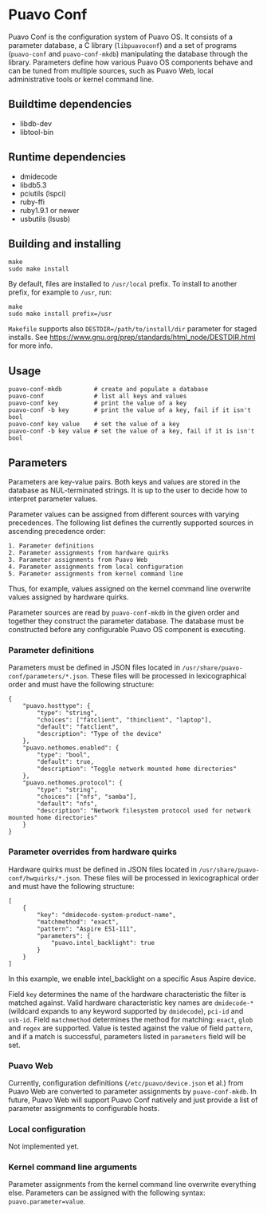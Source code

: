 # Puavo Conf

Puavo Conf is the configuration system of Puavo OS. It consists of a
parameter database, a C library (`libpuavoconf`) and a set of programs
(`puavo-conf` and `puavo-conf-mkdb`) manipulating the database through
the library. Parameters define how various Puavo OS components behave
and can be tuned from multiple sources, such as Puavo Web, local
administrative tools or kernel command line.

## Buildtime dependencies

- libdb-dev
- libtool-bin

## Runtime dependencies

- dmidecode
- libdb5.3
- pciutils (lspci)
- ruby-ffi
- ruby1.9.1 or newer
- usbutils (lsusb)

## Building and installing

    make
    sudo make install

By default, files are installed to `/usr/local` prefix. To install to another
prefix, for example to `/usr`, run:

    make
    sudo make install prefix=/usr

`Makefile` supports also `DESTDIR=/path/to/install/dir` parameter for
staged installs. See
https://www.gnu.org/prep/standards/html_node/DESTDIR.html for more info.

## Usage

    puavo-conf-mkdb         # create and populate a database
    puavo-conf              # list all keys and values
    puavo-conf key          # print the value of a key
    puavo-conf -b key       # print the value of a key, fail if it isn't bool
    puavo-conf key value    # set the value of a key
    puavo-conf -b key value # set the value of a key, fail if it is isn't bool

## Parameters

Parameters are key-value pairs. Both keys and values are stored in the
database as NUL-terminated strings. It is up to the user to decide how
to interpret parameter values.

Parameter values can be assigned from different sources with varying
precedences. The following list defines the currently supported sources
in ascending precedence order:

    1. Parameter definitions
    2. Parameter assignments from hardware quirks
    3. Parameter assignments from Puavo Web
    4. Parameter assignments from local configuration
    5. Parameter assignments from kernel command line

Thus, for example, values assigned on the kernel command line overwrite
values assigned by hardware quirks.

Parameter sources are read by `puavo-conf-mkdb` in the given order and
together they construct the parameter database. The database must be
constructed before any configurable Puavo OS component is executing.

### Parameter definitions

Parameters must be defined in JSON files located in
`/usr/share/puavo-conf/parameters/*.json`. These files will be processed
in lexicographical order and must have the following structure:

    {
        "puavo.hosttype": {
            "type": "string",
            "choices": ["fatclient", "thinclient", "laptop"],
            "default": "fatclient",
            "description": "Type of the device"
        },
        "puavo.nethomes.enabled": {
            "type": "bool",
            "default": true,
            "description": "Toggle network mounted home directories"
        },
        "puavo.nethomes.protocol": {
            "type": "string",
            "choices": ["nfs", "samba"],
            "default": "nfs",
            "description": "Network filesystem protocol used for network mounted home directories"
        }
    }

### Parameter overrides from hardware quirks

Hardware quirks must be defined in JSON files located in
`/usr/share/puavo-conf/hwquirks/*.json`. These files will be processed
in lexicographical order and must have the following structure:

    [
        {
            "key": "dmidecode-system-product-name",
            "matchmethod": "exact",
            "pattern": "Aspire ES1-111",
            "parameters": {
                "puavo.intel_backlight": true
            }
        }
    ]

In this example, we enable intel_backlight on a specific Asus Aspire
device.

Field `key` determines the name of the hardware characteristic the
filter is matched against. Valid hardware characteristic key names are
`dmidecode-*` (wildcard expands to any keyword supported by
`dmidecode`), `pci-id` and `usb-id`. Field `matchmethod` determines
the method for matching: `exact`, `glob` and `regex` are
supported. Value is tested against the value of field `pattern`, and
if a match is successful, parameters listed in `parameters` field will
be set.

### Puavo Web

Currently, configuration definitions (`/etc/puavo/device.json` et al.)
from Puavo Web are converted to parameter assignments by
`puavo-conf-mkdb`. In future, Puavo Web will support Puavo Conf natively
and just provide a list of parameter assignments to configurable hosts.

### Local configuration

Not implemented yet.

### Kernel command line arguments

Parameter assignments from the kernel command line overwrite everything
else. Parameters can be assigned with the following syntax:
`puavo.parameter=value`.
